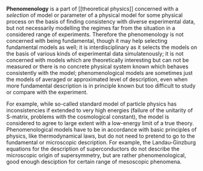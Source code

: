 __Phenomenology__ is a part of [[theoretical physics]] concerned with a *selection* of model or parameter of a physical model for some physical process on the basis of finding consistency with diverse experimental data, but not necessarily modelling the regimes far from the situation in a considered range of experiments. Therefore the phenomenology is not concerned with being fundamental, though it may help selecting fundamental models as well; it is interdisciplinary as it selects the models on the basis of various kinds of experimental data simulatenously; it is not concerned with models which are theoretically interesting but can not be measured or there is no concrete physical system known which behaves consistently with the model; phenomenological models are sometimes just the models of averaged or approximated level of description, even when more fundamental description is in principle known but too difficult to study or compare with the experiment.  

For example, while so-called standard model of particle physics has inconsistencies if extended to very high energies (failure of the unitarity of S-matrix, problems with the cosmological constant), the model is considered to agree to large extent with a low-energy limit of a true theory. Phenomenological models have to be in accordance with basic principles of physics, like thermodynamical laws, but do not need to pretend to go to the fundamental or microscopic description. For example, the Landau-Ginzburg equations for the description of superconductors do not describe the microscopic origin of supersymmetry, but are rather phenomenological, good enough desciption for certain range of mesoscopic phenomena.


